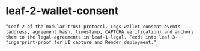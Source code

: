 # leaf-2-wallet-consent
    “Leaf‑2 of the modular trust protocol. Logs wallet consent events (address, agreement hash, timestamp, CAPTCHA verification) and anchors them to the legal agreements in leaf-1-legal. Feeds into leaf-3-fingerprint-proof for UI capture and Render deployment.”
